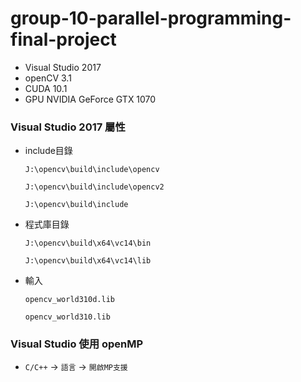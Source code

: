 ﻿# group-10-parallel-programming-final-project
* Visual Studio 2017
* openCV 3.1
* CUDA 10.1
* GPU NVIDIA GeForce GTX 1070 

### Visual Studio 2017 屬性
* include目錄

  `J:\opencv\build\include\opencv`

  `J:\opencv\build\include\opencv2`

  `J:\opencv\build\include`
* 程式庫目錄

  `J:\opencv\build\x64\vc14\bin`
  
  `J:\opencv\build\x64\vc14\lib`

* 輸入

  `opencv_world310d.lib`
  
  `opencv_world310.lib`

### Visual Studio 使用 openMP
* `C/C++` -> `語言` -> `開啟MP支援`
